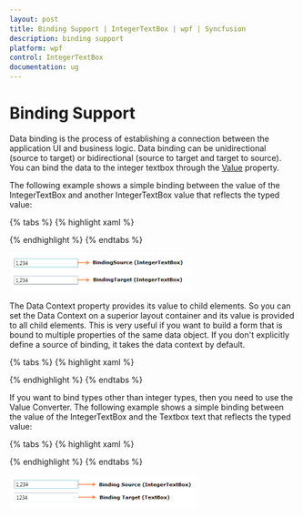 ```yaml
---
layout: post
title: Binding Support | IntegerTextBox | wpf | Syncfusion
description: binding support
platform: wpf
control: IntegerTextBox 
documentation: ug
---
```


# Binding Support

Data binding is the process of establishing a connection between the application UI and business logic. Data binding can be unidirectional (source to target) or bidirectional (source to target and target to source). You can bind the data to the integer textbox through the [Value](https://help.syncfusion.com/cr/wpf/Syncfusion.Shared.Wpf~Syncfusion.Windows.Shared.IntegerTextBox~Value.html) property.

The following example shows a simple binding between the value of the IntegerTextBox and another IntegerTextBox value that reflects the typed value:

{% tabs %}
{% highlight xaml %}

<StackPanel>
<syncfusion:IntegerTextBox x:Name="integerTextBox1" Width="150" Margin="10"/>
<syncfusion:IntegerTextBox x:Name="integerTextBox2" Width="150" Margin="10" Value="{Binding ElementName=integerTextBox1,Path=Value,Mode=TwoWay}"/>
</StackPanel>

{% endhighlight %}
{% endtabs %}

![Binding support](Binding-Support_images/Binding-Support_img1.png)

The Data Context property provides its value to child elements. So you can set the Data Context on a superior layout container and its value is provided to all child elements. This is very useful if you want to build a form that is bound to multiple properties of the same data object. If you don't explicitly define a source of binding, it takes the data context by default.

{% tabs %}
{% highlight xaml %}

<StackPanel DataContext="{StaticResource myCustomer}">
<TextBox Text="{Binding FirstName}"/>
<TextBox Text ="{Binding LastName}"/>
<syncfusion:IntegerTextBox Value="{Binding Phone}"/>
<syncfusion:IntegerTextBox Value="{Binding Income}"/>
</StackPanel>

{% endhighlight %}
{% endtabs %}

If you want to bind types other than integer types, then you need to use the Value Converter. The following example shows a simple binding between the value of the IntegerTextBox and the Textbox text that reflects the typed value:

{% tabs %}
{% highlight xaml %}

<StackPanel>
<StackPanel.Resources>
<c:StringToIntConverter x:Key="stringToIntConverter"/>
</StackPanel.Resources>
<syncfusion:IntegerTextBox x:Name="integerTextBox" Width="150" Margin="10"/>
<TextBox x:Name="textBox" Width="150" Margin="10" Text="{Binding 
ElementName=integerTextBox,Path=Value,Mode=TwoWay,
Converter={StaticResource stringToIntConverter}}"/>    
</StackPanel>

{% endhighlight %}
{% endtabs %}

![Binding support](Binding-Support_images/Binding-Support_img2.png)
